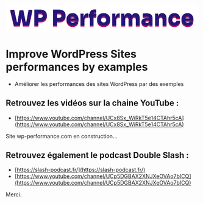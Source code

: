 ![](./logo.svg)

# Improve WordPress Sites performances by examples

- Améliorer les performances des sites WordPress par des exemples

## Retrouvez les vidéos sur la chaine YouTube :
- [https://www.youtube.com/channel/UCx8Sx_WiRkT5e14CTAhr5cA](https://www.youtube.com/channel/UCx8Sx_WiRkT5e14CTAhr5cA)

Site wp-performance.com en construction...


## Retrouvez également le podcast Double Slash :
- [https://slash-podcast.fr/](https://slash-podcast.fr/)
- [https://www.youtube.com/channel/UCp5DGBAX2XNJXeOVAo7bICQ](https://www.youtube.com/channel/UCp5DGBAX2XNJXeOVAo7bICQ)

Merci.